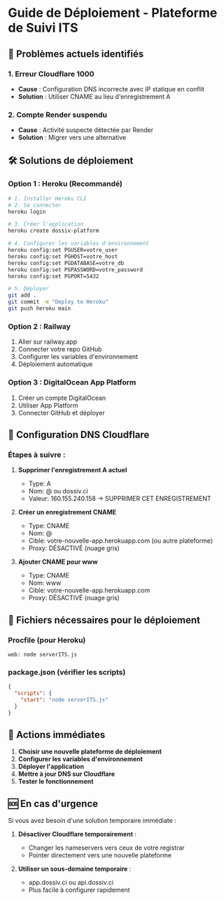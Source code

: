 # Guide de Déploiement - Plateforme de Suivi ITS

## 🚨 Problèmes actuels identifiés

### 1. Erreur Cloudflare 1000
- **Cause** : Configuration DNS incorrecte avec IP statique en conflit
- **Solution** : Utiliser CNAME au lieu d'enregistrement A

### 2. Compte Render suspendu
- **Cause** : Activité suspecte détectée par Render
- **Solution** : Migrer vers une alternative

## 🛠️ Solutions de déploiement

### Option 1 : Heroku (Recommandé)

```bash
# 1. Installer Heroku CLI
# 2. Se connecter
heroku login

# 3. Créer l'application
heroku create dossiv-platform

# 4. Configurer les variables d'environnement
heroku config:set PGUSER=votre_user
heroku config:set PGHOST=votre_host
heroku config:set PGDATABASE=votre_db
heroku config:set PGPASSWORD=votre_password
heroku config:set PGPORT=5432

# 5. Déployer
git add .
git commit -m "Deploy to Heroku"
git push heroku main
```

### Option 2 : Railway

1. Aller sur railway.app
2. Connecter votre repo GitHub
3. Configurer les variables d'environnement
4. Déploiement automatique

### Option 3 : DigitalOcean App Platform

1. Créer un compte DigitalOcean
2. Utiliser App Platform
3. Connecter GitHub et déployer

## 🔧 Configuration DNS Cloudflare

### Étapes à suivre :

1. **Supprimer l'enregistrement A actuel**
   - Type: A
   - Nom: @ ou dossiv.ci
   - Valeur: 160.155.240.158
   → SUPPRIMER CET ENREGISTREMENT

2. **Créer un enregistrement CNAME**
   - Type: CNAME
   - Nom: @
   - Cible: votre-nouvelle-app.herokuapp.com (ou autre plateforme)
   - Proxy: DÉSACTIVÉ (nuage gris)

3. **Ajouter CNAME pour www**
   - Type: CNAME
   - Nom: www
   - Cible: votre-nouvelle-app.herokuapp.com
   - Proxy: DÉSACTIVÉ (nuage gris)

## 📝 Fichiers nécessaires pour le déploiement

### Procfile (pour Heroku)
```
web: node serverITS.js
```

### package.json (vérifier les scripts)
```json
{
  "scripts": {
    "start": "node serverITS.js"
  }
}
```

## 🎯 Actions immédiates

1. **Choisir une nouvelle plateforme de déploiement**
2. **Configurer les variables d'environnement** 
3. **Déployer l'application**
4. **Mettre à jour DNS sur Cloudflare**
5. **Tester le fonctionnement**

## 🆘 En cas d'urgence

Si vous avez besoin d'une solution temporaire immédiate :

1. **Désactiver Cloudflare temporairement** :
   - Changer les nameservers vers ceux de votre registrar
   - Pointer directement vers une nouvelle plateforme

2. **Utiliser un sous-domaine temporaire** :
   - app.dossiv.ci ou api.dossiv.ci
   - Plus facile à configurer rapidement